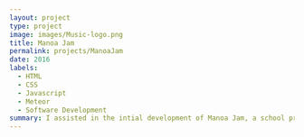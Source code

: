 ```yaml
---
layout: project
type: project
image: images/Music-logo.png
title: Manoa Jam
permalink: projects/ManoaJam
date: 2016
labels:
  - HTML
  - CSS
  - Javascript
  - Meteor
  - Software Development
summary: I assisted in the intial development of Manoa Jam, a school project with the intention of being used by musicians across the University of Hawaii.
---
```



